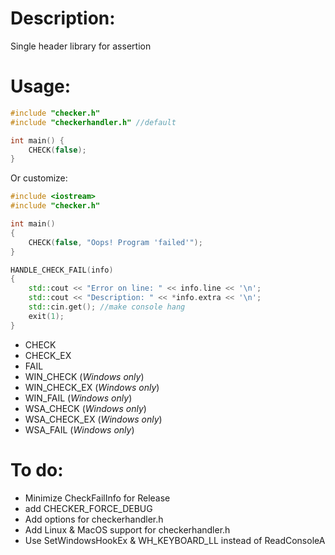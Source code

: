# Description:
Single header library for assertion
# Usage:
```cpp
#include "checker.h"
#include "checkerhandler.h" //default

int main() {
    CHECK(false);
}
```
Or customize:
```cpp
#include <iostream>
#include "checker.h"

int main()
{
    CHECK(false, "Oops! Program 'failed'");
}

HANDLE_CHECK_FAIL(info)
{
    std::cout << "Error on line: " << info.line << '\n';
    std::cout << "Description: " << *info.extra << '\n';
    std::cin.get(); //make console hang
    exit(1);
}
```

- CHECK
- CHECK_EX
- FAIL
- WIN_CHECK (*Windows only*)
- WIN_CHECK_EX (*Windows only*)
- WIN_FAIL (*Windows only*)
- WSA_CHECK (*Windows only*)
- WSA_CHECK_EX (*Windows only*)
- WSA_FAIL (*Windows only*)


# To do:
- Minimize CheckFailInfo for Release
- add CHECKER_FORCE_DEBUG
- Add options for checkerhandler.h
- Add Linux & MacOS support for checkerhandler.h
- Use SetWindowsHookEx & WH_KEYBOARD_LL instead of ReadConsoleA
